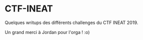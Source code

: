 # CTF-INEAT

Quelques writups des différents challenges du CTF INEAT 2019.

Un grand merci à Jordan pour l'orga ! :o)
